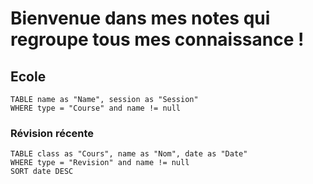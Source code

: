 # Bienvenue dans mes notes qui regroupe tous mes connaissance !

## Ecole

```dataview
TABLE name as "Name", session as "Session"
WHERE type = "Course" and name != null
```

### Révision récente
```dataview
TABLE class as "Cours", name as "Nom", date as "Date"
WHERE type = "Revision" and name != null
SORT date DESC
```
